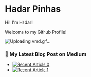 # Hadar Pinhas

Hi! I'm Hadar!

Welcome to my Github Profile!

![Uploading vmd.gif…]()

### 📝 My Latest Blog Post on Medium
- <a target="_blank" href="https://github-readme-medium-recent-article.vercel.app/medium/@hadarpinhas/0"><img src="https://github-readme-medium-recent-article.vercel.app/medium/@hadarpinhas/0" alt="Recent Article 0"></a>
- <a target="_blank" href="https://github-readme-medium-recent-article.vercel.app/medium/@hadarpinhas/1"><img src="https://github-readme-medium-recent-article.vercel.app/medium/@hadarpinhas/1" alt="Recent Article 1"></a> <br>

<!--

### 🌱 My Contributions So Far!
![github stats](https://github-readme-stats.vercel.app/api?username=hadarpinhas&show_icons=true)

**hadarpinhas/hadarpinhas** is a ✨ _special_ ✨ repository because its `README.md` (this file) appears on your GitHub profile.

Here are some ideas to get you started:

- 🔭 I’m currently working on ...
- 🌱 I’m currently learning ...
- 👯 I’m looking to collaborate on ...
- 🤔 I’m looking for help with ...
- 💬 Ask me about ...
- 📫 How to reach me: ...
- 😄 Pronouns: ...
- ⚡ Fun fact: ...
-->

